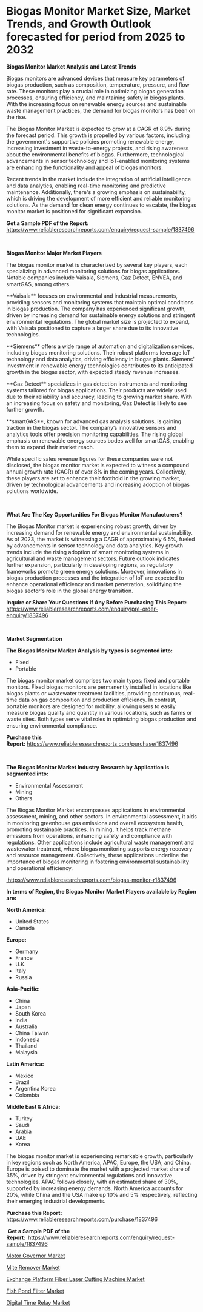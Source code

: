<p><h1>Biogas Monitor Market Size, Market Trends, and Growth Outlook forecasted for period from 2025 to 2032</h1></p><p><strong>Biogas Monitor Market Analysis and Latest Trends</strong></p>
<p><p>Biogas monitors are advanced devices that measure key parameters of biogas production, such as composition, temperature, pressure, and flow rate. These monitors play a crucial role in optimizing biogas generation processes, ensuring efficiency, and maintaining safety in biogas plants. With the increasing focus on renewable energy sources and sustainable waste management practices, the demand for biogas monitors has been on the rise.</p><p>The Biogas Monitor Market is expected to grow at a CAGR of 8.9% during the forecast period. This growth is propelled by various factors, including the government's supportive policies promoting renewable energy, increasing investment in waste-to-energy projects, and rising awareness about the environmental benefits of biogas. Furthermore, technological advancements in sensor technology and IoT-enabled monitoring systems are enhancing the functionality and appeal of biogas monitors.</p><p>Recent trends in the market include the integration of artificial intelligence and data analytics, enabling real-time monitoring and predictive maintenance. Additionally, there's a growing emphasis on sustainability, which is driving the development of more efficient and reliable monitoring solutions. As the demand for clean energy continues to escalate, the biogas monitor market is positioned for significant expansion.</p></p>
<p><strong>Get a Sample PDF of the Report:&nbsp;</strong> <a href="https://www.reliableresearchreports.com/enquiry/request-sample/1837496?utm_campaign=8&utm_medium=2&utm_source=Github&utm_content=ia&utm_term=22022025&utm_id=biogas-monitor">https://www.reliableresearchreports.com/enquiry/request-sample/1837496</a></p>
<p>&nbsp;</p>
<p><strong>Biogas Monitor Major Market Players</strong></p>
<p><p>The biogas monitor market is characterized by several key players, each specializing in advanced monitoring solutions for biogas applications. Notable companies include Vaisala, Siemens, Gaz Detect, ENVEA, and smartGAS, among others.</p><p>**Vaisala** focuses on environmental and industrial measurements, providing sensors and monitoring systems that maintain optimal conditions in biogas production. The company has experienced significant growth, driven by increasing demand for sustainable energy solutions and stringent environmental regulations. The global market size is projected to expand, with Vaisala positioned to capture a larger share due to its innovative technologies.</p><p>**Siemens** offers a wide range of automation and digitalization services, including biogas monitoring solutions. Their robust platforms leverage IoT technology and data analytics, driving efficiency in biogas plants. Siemens' investment in renewable energy technologies contributes to its anticipated growth in the biogas sector, with expected steady revenue increases.</p><p>**Gaz Detect** specializes in gas detection instruments and monitoring systems tailored for biogas applications. Their products are widely used due to their reliability and accuracy, leading to growing market share. With an increasing focus on safety and monitoring, Gaz Detect is likely to see further growth.</p><p>**smartGAS**, known for advanced gas analysis solutions, is gaining traction in the biogas sector. The company’s innovative sensors and analytics tools offer precision monitoring capabilities. The rising global emphasis on renewable energy sources bodes well for smartGAS, enabling them to expand their market reach.</p><p>While specific sales revenue figures for these companies were not disclosed, the biogas monitor market is expected to witness a compound annual growth rate (CAGR) of over 8% in the coming years. Collectively, these players are set to enhance their foothold in the growing market, driven by technological advancements and increasing adoption of biogas solutions worldwide.</p></p>
<p>&nbsp;</p>
<p><strong>What Are The Key Opportunities For Biogas Monitor Manufacturers?</strong></p>
<p><p>The Biogas Monitor market is experiencing robust growth, driven by increasing demand for renewable energy and environmental sustainability. As of 2023, the market is witnessing a CAGR of approximately 6.5%, fueled by advancements in sensor technology and data analytics. Key growth trends include the rising adoption of smart monitoring systems in agricultural and waste management sectors. Future outlook indicates further expansion, particularly in developing regions, as regulatory frameworks promote green energy solutions. Moreover, innovations in biogas production processes and the integration of IoT are expected to enhance operational efficiency and market penetration, solidifying the biogas sector's role in the global energy transition.</p></p>
<p><strong>Inquire or Share Your Questions If Any Before Purchasing This Report:</strong> <a href="https://www.reliableresearchreports.com/enquiry/pre-order-enquiry/1837496?utm_campaign=8&utm_medium=2&utm_source=Github&utm_content=ia&utm_term=22022025&utm_id=biogas-monitor">https://www.reliableresearchreports.com/enquiry/pre-order-enquiry/1837496</a></p>
<p>&nbsp;</p>
<p><strong>Market Segmentation</strong></p>
<p><strong>The Biogas Monitor Market Analysis by types is segmented into:</strong></p>
<p><ul><li>Fixed</li><li>Portable</li></ul></p>
<p><p>The biogas monitor market comprises two main types: fixed and portable monitors. Fixed biogas monitors are permanently installed in locations like biogas plants or wastewater treatment facilities, providing continuous, real-time data on gas composition and production efficiency. In contrast, portable monitors are designed for mobility, allowing users to easily measure biogas quality and quantity in various locations, such as farms or waste sites. Both types serve vital roles in optimizing biogas production and ensuring environmental compliance.</p></p>
<p><strong>Purchase this Report:&nbsp;</strong><a href="https://www.reliableresearchreports.com/purchase/1837496?utm_campaign=8&utm_medium=2&utm_source=Github&utm_content=ia&utm_term=22022025&utm_id=biogas-monitor">https://www.reliableresearchreports.com/purchase/1837496</a></p>
<p>&nbsp;</p>
<p><strong>The Biogas Monitor Market Industry Research by Application is segmented into:</strong></p>
<p><ul><li>Environmental Assessment</li><li>Mining</li><li>Others</li></ul></p>
<p><p>The Biogas Monitor Market encompasses applications in environmental assessment, mining, and other sectors. In environmental assessment, it aids in monitoring greenhouse gas emissions and overall ecosystem health, promoting sustainable practices. In mining, it helps track methane emissions from operations, enhancing safety and compliance with regulations. Other applications include agricultural waste management and wastewater treatment, where biogas monitoring supports energy recovery and resource management. Collectively, these applications underline the importance of biogas monitoring in fostering environmental sustainability and operational efficiency.</p></p>
<p><a href="https://www.reliableresearchreports.com/biogas-monitor-r1837496?utm_campaign=8&utm_medium=2&utm_source=Github&utm_content=ia&utm_term=22022025&utm_id=biogas-monitor">&nbsp;https://www.reliableresearchreports.com/biogas-monitor-r1837496</a></p>
<p><strong>In terms of Region, the Biogas Monitor Market Players available by Region are:</strong></p>
<p>
    <p> <strong> North America: </strong>
        <ul>
            <li>United States</li>
            <li>Canada</li>
        </ul>
        </p> 
    <p> <strong> Europe: </strong>
        <ul>
            <li>Germany</li>
            <li>France</li>
            <li>U.K.</li>
            <li>Italy</li>
            <li>Russia</li>
        </ul>
        </p> 
    <p> <strong> Asia-Pacific: </strong>
        <ul>
            <li>China</li>
            <li>Japan</li>
            <li>South Korea</li>
            <li>India</li>
            <li>Australia</li>
            <li>China Taiwan</li>
            <li>Indonesia</li>
            <li>Thailand</li>
            <li>Malaysia</li>
        </ul>
        </p> 
    <p> <strong> Latin America: </strong>
        <ul>
            <li>Mexico</li>
            <li>Brazil</li>
            <li>Argentina Korea</li>
            <li>Colombia</li>
        </ul>
        </p> 
    <p> <strong> Middle East & Africa: </strong>
        <ul>
            <li>Turkey</li>
            <li>Saudi</li>
            <li>Arabia</li>
            <li>UAE</li>
            <li>Korea</li>
        </ul>
    </p>
    </p>
<p><p>The biogas monitor market is experiencing remarkable growth, particularly in key regions such as North America, APAC, Europe, the USA, and China. Europe is poised to dominate the market with a projected market share of 35%, driven by stringent environmental regulations and innovative technologies. APAC follows closely, with an estimated share of 30%, supported by increasing energy demands. North America accounts for 20%, while China and the USA make up 10% and 5% respectively, reflecting their emerging industrial developments.</p></p>
<p><strong>Purchase this Report: </strong><a href="https://www.reliableresearchreports.com/purchase/1837496?utm_campaign=8&utm_medium=2&utm_source=Github&utm_content=ia&utm_term=22022025&utm_id=biogas-monitor">https://www.reliableresearchreports.com/purchase/1837496</a></p>
<p>&nbsp;<strong>Get a Sample PDF of the Report:&nbsp;&nbsp;</strong><a href="https://www.reliableresearchreports.com/enquiry/request-sample/1837496?utm_campaign=8&utm_medium=2&utm_source=Github&utm_content=ia&utm_term=22022025&utm_id=biogas-monitor">https://www.reliableresearchreports.com/enquiry/request-sample/1837496</a></p>
<p><strong></strong></p>
<p><p><a href="https://github.com/rebheelder/Market-Research-Report-List-1/blob/main/motor-governor-market.md?utm_campaign=8&utm_medium=2&utm_source=Github&utm_content=ia&utm_term=22022025&utm_id=biogas-monitor">Motor Governor Market</a></p><p><a href="https://github.com/zitanebeibit9/Market-Research-Report-List-1/blob/main/mite-remover-market.md?utm_campaign=8&utm_medium=2&utm_source=Github&utm_content=ia&utm_term=22022025&utm_id=biogas-monitor">Mite Remover Market</a></p><p><a href="https://github.com/tjoensfibich/Market-Research-Report-List-1/blob/main/exchange-platform-fiber-laser-cutting-machine-market.md?utm_campaign=8&utm_medium=2&utm_source=Github&utm_content=ia&utm_term=22022025&utm_id=biogas-monitor">Exchange Platform Fiber Laser Cutting Machine Market</a></p><p><a href="https://github.com/loppibsr/Market-Research-Report-List-1/blob/main/fish-pond-filter-market.md?utm_campaign=8&utm_medium=2&utm_source=Github&utm_content=ia&utm_term=22022025&utm_id=biogas-monitor">Fish Pond Filter Market</a></p><p><a href="https://github.com/alanepetevi/Market-Research-Report-List-1/blob/main/digital-time-relay-market.md?utm_campaign=8&utm_medium=2&utm_source=Github&utm_content=ia&utm_term=22022025&utm_id=biogas-monitor">Digital Time Relay Market</a></p></p>